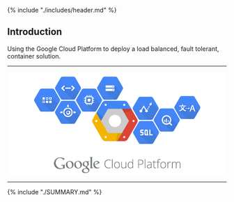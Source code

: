 {% include "./includes/header.md" %}

## Introduction
Using the Google Cloud Platform to deploy a load balanced, fault tolerant, container solution.

---

![](images/gcp-header-logo.png)

---


{% include "./SUMMARY.md" %}



